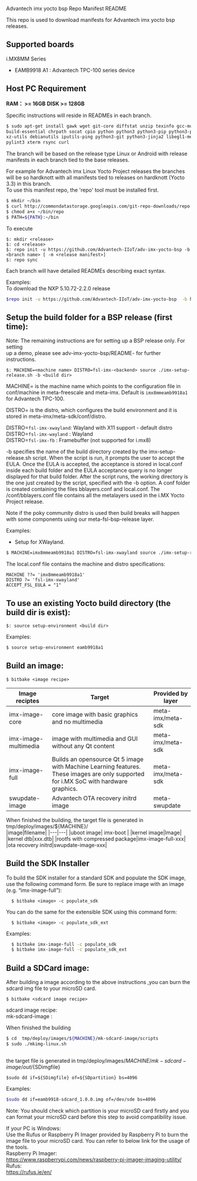 Advantech imx yocto bsp Repo Manifest README

This repo is used to download manifests for Advantech imx yocto bsp releases.

Supported boards
----------------
i.MX8MM Series
- EAMB9918 A1 : Advantech TPC-100 series device

## Host PC Requirement
**RAM： >= 16GB**
**DISK  >= 128GB**

Specific instructions will reside in READMEs in each branch.
```sh
$ sudo apt-get install gawk wget git-core diffstat unzip texinfo gcc-multilib \
build-essential chrpath socat cpio python python3 python3-pip python3-pexpect \
xz-utils debianutils iputils-ping python3-git python3-jinja2 libegl1-mesa libsdl1.2-dev \
pylint3 xterm rsync curl
```

The branch will be based on the release type Linux or Android with release manifests in each branch tied to the base releases.
    
For example for Advantech imx Linux Yocto Project releases the branches will be <Yocto Project release> so hardknott with all manifests tied to releases on hardknott (Yocto 3.3) in this branch.    
To use this manifest repo, the 'repo' tool must be installed first.
```sh
$ mkdir ~/bin
$ curl http://commondatastorage.googleapis.com/git-repo-downloads/repo  > ~/bin/repo
$ chmod a+x ~/bin/repo
$ PATH=${PATH}:~/bin
```

To execute 
```
$: mkdir <release>
$: cd <release>
$: repo init -u https://github.com/Advantech-IIoT/adv-imx-yocto-bsp -b <branch name> [ -m <release manifest>]
$: repo sync
```

Each branch will have detailed READMEs describing exact syntax.

Examples:    
To download the NXP 5.10.72-2.2.0 release
```sh
$repo init -u https://github.com/Advantech-IIoT/adv-imx-yocto-bsp  -b hardknott -m adv-imx-hardknott-1.0.0.xml
```

Setup the build folder for a BSP release (first time):
-----------------------------------------
Note: The remaining instructions are for setting up a BSP release only. For setting   
up a demo, please see adv-imx-yocto-bsp/README-<demo> for further instructions.   
```
$: MACHINE=<machine name> DISTRO=fsl-imx-<backend> source ./imx-setup-release.sh -b <build dir>
```
MACHINE=<machine configuration name> is the machine name which points to the configuration file in conf/machine in meta-freescale and meta-imx. Default is `imx8mmeamb9918a1` for Advantech TPC-100. 

DISTRO=<distro configuration name> is the distro, which configures the build environment and it is stored in meta-imx/meta-sdk/conf/distro. 

DISTRO=`fsl-imx-xwayland`: Wayland with X11 support - default distro    
DISTRO=`fsl-imx-wayland` : Wayland    
DISTRO=`fsl-imx-fb`      : Framebuffer (not supported for i.mx8)    


-b <build dir> specifies the name of the build directory created by the imx-setup-release.sh script.
When the script is run, it prompts the user to accept the EULA. Once the EULA is accepted, the acceptance is stored in local.conf inside each build folder and the EULA acceptance query is no longer displayed for that build folder.
After the script runs, the working directory is the one just created by the script, specified with the -b option. A conf folder is created containing the files bblayers.conf and local.conf.
The <build dir>/conf/bblayers.conf file contains all the metalayers used in the i.MX Yocto Project release.

Note if the poky community distro is used then build breaks will happen with some components using our meta-fsl-bsp-release layer.    

Examples:   
- Setup for XWayland.
```sh
$ MACHINE=imx8mmeamb9918a1 DISTRO=fsl-imx-xwayland source ./imx-setup-release.sh -b eamb9918a1
```

The local.conf file contains the machine and distro specifications:
```
MACHINE ??= 'imx8mmeamb9918a1'
DISTRO ?= 'fsl-imx-xwayland'
ACCEPT_FSL_EULA = "1"
```

To use an existing Yocto build directory (the build dir is exist):
-----------------------------------------

```
$: source setup-environment <build dir>
```
Examples:   
```sh
$ source setup-environment eamb9918a1
```

Build an image:
---------------
```
$ bitbake <image recipe>
```
|Image reciptes|Target|Provided by layer|
|---|---|---|
|imx-image-core|core image with basic graphics and no multimedia|meta-imx/meta-sdk|
|imx-image-multimedia|image with multimedia and GUI without any Qt content|meta-imx/meta-sdk|
|imx-image-full|Builds an opensource Qt 5 image with Machine Learning features.  These images are only supported for i.MX SoC with hardware graphics. |meta-imx/meta-sdk|
|swupdate-image|Advantech OTA recovery initrd image|meta-swupdate|

When finished the building, the target file is generated in tmp/deploy/images/${MACHINE}/   
|image|filename|
|---|---|
|uboot image| imx-boot |
|kernel image|Image|
|kernel dtb|xxx.dtb|
|rootfs with compressed package|imx-image-full-xxx|
|ota recovery initrd|swupdate-image-xxx|

Build the SDK Installer
-----------------------
To build the SDK installer for a standard SDK and populate the SDK image, use the following command form. Be sure to replace image with an image (e.g. “imx-image-full”):						
```
  $ bitbake <image> -c populate_sdk	
```							
You can do the same for the extensible SDK using this command form:						
```
  $ bitbake <image> -c populate_sdk_ext
```	
Examples:
```sh
  $ bitbake imx-image-full -c populate_sdk	
  $ bitbake imx-image-full -c populate_sdk_ext
```

Build a SDCard image:  
---------------
After building a image according to the above instructions ,you can burn the sdcard img file to your microSD card.
```
$ bitbake <sdcard image recipe>
```
sdcard image recipe:   
mk-sdcard-image : 
 
When finished the building
```sh
$ cd  tmp/deploy/images/${MACHINE}/mk-sdcard-image/scripts
$ sudo ./mkimg-linux.sh
    
```
the target file is generated in tmp/deploy/images/${MACHINE}/mk-sdcard-image/out/${SDimgfile}     
    
```
$sudo dd if=${SDimgfile} of=${SDpartition} bs=4096
```
Examples:
```sh
$sudo dd if=eamb9918-sdcard_1.0.0.img of=/dev/sde bs=4096
```

Note: You should check which partition is your microSD card
firstly and you can format your microSD card before this step to avoid compatibility
issue.
    
If your PC is Windows:    
Use the Rufus or Raspberry Pi Imager provided by Raspberry Pi to burn the image
file to your microSD card. You can refer to below link for the usage of the tools.    
Raspberry Pi Imager:    
https://www.raspberrypi.com/news/raspberry-pi-imager-imaging-utility/    
Rufus:    
https://rufus.ie/en/
